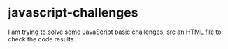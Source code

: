 # javascript-challenges
I am trying to solve some JavaScript basic challenges, src an HTML file to check the code results.

